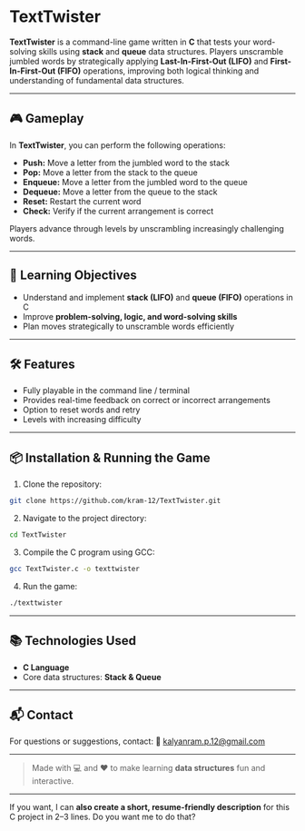 # TextTwister

**TextTwister** is a command-line game written in **C** that tests your word-solving skills using **stack** and **queue** data structures. Players unscramble jumbled words by strategically applying **Last-In-First-Out (LIFO)** and **First-In-First-Out (FIFO)** operations, improving both logical thinking and understanding of fundamental data structures.

---

## 🎮 Gameplay

In **TextTwister**, you can perform the following operations:

* **Push:** Move a letter from the jumbled word to the stack
* **Pop:** Move a letter from the stack to the queue
* **Enqueue:** Move a letter from the jumbled word to the queue
* **Dequeue:** Move a letter from the queue to the stack
* **Reset:** Restart the current word
* **Check:** Verify if the current arrangement is correct

Players advance through levels by unscrambling increasingly challenging words.

---

## 🧠 Learning Objectives

* Understand and implement **stack (LIFO)** and **queue (FIFO)** operations in C
* Improve **problem-solving, logic, and word-solving skills**
* Plan moves strategically to unscramble words efficiently

---

## 🛠 Features

* Fully playable in the command line / terminal
* Provides real-time feedback on correct or incorrect arrangements
* Option to reset words and retry
* Levels with increasing difficulty

---

## 📦 Installation & Running the Game

1. Clone the repository:

```bash
git clone https://github.com/kram-12/TextTwister.git
```

2. Navigate to the project directory:

```bash
cd TextTwister
```

3. Compile the C program using GCC:

```bash
gcc TextTwister.c -o texttwister
```

4. Run the game:

```bash
./texttwister
```

---

## 📚 Technologies Used

* **C Language**
* Core data structures: **Stack & Queue**

---

## 📬 Contact

For questions or suggestions, contact:
📨 [kalyanram.p.12@gmail.com](mailto:kalyanram.p.12@gmail.com)

---

> Made with 💻 and ❤️ to make learning **data structures** fun and interactive.

---

If you want, I can **also create a short, resume-friendly description** for this C project in 2–3 lines. Do you want me to do that?
